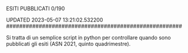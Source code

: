 ESITI PUBBLICATI 0/190 

UPDATED 2023-05-07 13:21:02.532200
######################################################

Si tratta di un semplice script in python per controllare quando sono pubblicati gli esiti (ASN 2021, quinto quadrimestre).

